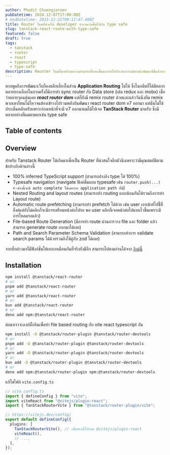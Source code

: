 ```yaml
---
author: Phudit Chuengjaroen
pubDatetime: 2024-12-07T17:00:00Z
# modDatetime: 2023-12-21T09:12:47.400Z
title: Router ใหม่ที่ช่วยให้ developer ทำงานง่ายขึ้นไปกับ type safe
slug: tanstack-react-route-with-type-safe
featured: false
draft: true
tags:
  - tanstack
  - router
  - react
  - typescript
  - type-safe
description: Rounter ใหม่ที่มาพร้อมความสามารถที่เยอะขึ้นและทำให้ประสบการณ์ของนักพัฒนาดีขึ้นด้วยการสนับสนุน typesafe
---
```


หากพูดถึงการพัฒนาเว็บก็คงหลีกเลี่ยงในส่วน **Application Routing** ไม่ได้ ซึ่งในอดีตก็ได้มีหลากหลายทางเลือกในบางครั้งก็มีการทำ sync router กับ Data store (เช่น redux และ mobx) เชื่อว่าหลายๆคนคุ้นเคย **_react router dom_** แต่ก็ยังมี remix router ด้วยและแล้ววันนึงทีม remix พวกเขาก็ทนไม่ไหวจนต้องเข้าวงไปรวมพลังกันพัฒนา react router dom v7 ออกมา แต่นั่นไม่ใช่ประเด็นหลักครับเพราะก่อนหน้าที่จะมี v7 ออกมาผมได้ไปเจอ **TanStack Router** มาครับ ซึ่งมีหลายอย่างที่ผมตามหาเช่น type safe

## Table of contents

## Overview

สำหรับ Tanstack Router ได้เกิดมาเพื่อเป็น Router ที่น่าสนใจอีกตัวนึงเพราะว่ามีคุณสมบัติตามข้ออ้างอิงด้านล่างนี้

- 100% inferred TypeScript support (สามารถอ้างอิง type ได้ 100%)
- Typesafe navigation (navigate ฟังค์ชั่นแบบ typesafe เช่น `router.push(...) <-ตรงนี้จะมี auto complete ได้เลยจาก application path ที่มี`)
- Nested Routing and layout routes (สามารถทำ routing แบบซ้อนกันได้รวมถึงการทำ Layout route)
- Automatic route prefetching (สามารถทำ prefetch ได้ด้วย เช่น user เอาเม้าส์ไปชี้ที่ลิ้งค์แต่ยังไม่คลิกก็จะมีการเตรียมหน้าต่อไปรอ พอ user คลิกก็เจอหน้าต่อไปแบบไวขึ้นเพราะมีการโหลดรอแล้ว)
- File-based Route Generation (มีการทำ route ผ่านการวาง file และ folder แล้วสามารถ generate route ออกมาได้เลย)
- Path and Search Parameter Schema Validation (สามารถทำการ validate search params ได้ด้วยรวมถึงใช้คู่กับ zod ได้เลย)

จากที่กล่าวมาก็มีฟังก์ชั่นให้เยอะเหมือนกันที่จริงยังมีอีก สามารถไปตามอ่านได้จาก [ลิงค์นี้](https://tanstack.com/router/latest/docs/framework/react/overview)

## Installation

```bash
npm install @tanstack/react-router
# or
pnpm add @tanstack/react-router
# or
yarn add @tanstack/react-router
# or
bun add @tanstack/react-router
# or
deno add npm:@tanstack/react-router
```

ต่อมาเราจะลงปลั๊กอินเพื่อทำ file based routing กับ vite react typescript กัน

```bash
npm install -D @tanstack/router-plugin @tanstack/router-devtools
# or
pnpm add -D @tanstack/router-plugin @tanstack/router-devtools
# or
yarn add -D @tanstack/router-plugin @tanstack/router-devtools
# or
bun add -D @tanstack/router-plugin @tanstack/router-devtools
# or
deno add npm:@tanstack/router-plugin npm:@tanstack/router-devtools
```

แก้ไขไฟล์ `vite.config.ts`

```ts
// vite.config.ts
import { defineConfig } from "vite";
import viteReact from "@vitejs/plugin-react";
import { TanStackRouterVite } from "@tanstack/router-plugin/vite";

// https://vitejs.dev/config/
export default defineConfig({
  plugins: [
    TanStackRouterVite(), // เพิ่มตรงนี้ไปก่อน @vitejs/plugin-react
    viteReact(),
    // ...,
  ],
});
```
